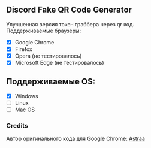 ## Discord Fake QR Code Generator
  Улучшенная версия токен граббера через qr код.  
  Поддерживаемые браузеры:
   - [x] Google Chrome
   - [x] Firefox
   - [x] Opera (не тестировалось)
   - [x] Microsoft Edge (не тестировалось)
## Поддерживаемые OS:
   - [X] Windows
   - [ ] Linux
   - [ ] Mac OS

### Credits
  Автор оригинального кода для Google Chrome:
  [Astraa](https://github.com/AstraaDev/)
